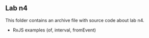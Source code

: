 ## Lab n4

This folder contains an archive file with source code about lab n4.
- RxJS examples (of, interval, fromEvent)
